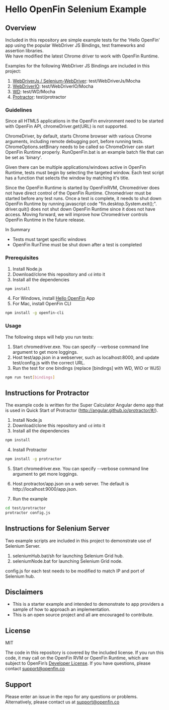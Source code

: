 # Hello OpenFin Selenium Example

## Overview
Included in this repository are simple example tests for the 'Hello OpenFin' app using the popular WebDriver JS Bindings, test frameworks and assertion libraries.  
We have modified the latest Chrome driver to work with OpenFin Runtime.

Examples for the following WebDriver JS Bindings are included in this project: 
1. [WebDriverJs / Selenium-WebDriver](http://www.seleniumhq.org/): test/WebDriverJs/Mocha
2. [WebDriverIO](http://webdriver.io/): test/WebDriverIO/Mocha
3. [WD](http://admc.io/wd/): test/WD/Mocha
4. [Protractor](http://angular.github.io/protractor/#/): test/protractor

### Guidelines
Since all HTML5 applications in the OpenFin environment need to be started with OpenFin API, chromeDriver.get(URL) is not supported.

ChromeDriver, by default, starts Chrome browser with various Chrome arguments, including remote debugging port, before running tests.  ChromeOptions.setBinary needs to be called so ChromeDriver can start OpenFin Runtime properly.  RunOpenFin.bat is an example batch file that can be set as 'binary'.

Given there can be multiple applications/windows active in OpenFin Runtime, tests must begin by selecting the targeted window.  Each test script has a function that
selects the window by matching it's title.

Since the OpenFin Runtime is started by OpenFinRVM, Chromedriver does not have direct control of the OpenFin Runtime.  Chromedriver must be started before any test runs.
Once a test is complete, it needs to shut down OpenFin Runtime by running javascript code "fin.desktop.System.exit();".  driver.quit() does not shut down OpenFin Runtime since
it does not have access.   Moving forward, we will improve how Chromedriver controls OpenFin Runtime in the future release.

In Summary
* Tests must target specific windows
* OpenFin RunTime must be shut down after a test is completed

### Prerequisites
1. Install Node.js
2. Download/clone this repository and `cd` into it
3. Install all the dependencies    
 ```bash
 npm install
 ```
4. For Windows, install [Hello OpenFin](https://install.openfin.co/download/?config=https%3A%2F%2Fcdn.openfin.co%2Fdemos%2Fhello%2Fapp.json&fileName=HelloOpenFin&supportEmail=support%40openfin.co) App
5. For Mac, install OpenFin CLI
 ```bash
 npm install -g openfin-cli
 ```

### Usage
The following steps will help you run tests:
1. Start chromedriver.exe.  You can specify --verbose command line argument to get more loggings.
2. Host test/app.json in a webserver, such as localhost:8000, and update test/config.js with the correct URL.
3. Run the test for one bindings (replace [bindings] with WD, WIO or WJS)
 ```bash
 npm run test[bindings]
 ```

## Instructions for Protractor
The example code is written for the Super Calculator Angular demo app that is used in Quick Start of Protractor (http://angular.github.io/protractor/#/).

1. Install Node.js
2. Download/clone this repository and `cd` into it
3. Install all the dependencies
 ```bash
 npm install
 ```
4. Install Protractor
 ```bash
npm install -g protractor
 ```
5. Start chromedriver.exe.  You can specify --verbose command line argument to get more loggings.
6. Host protractor/app.json on a web server.  The default is http://localhost:9000/app.json.

7. Run the example
 ```bash
 cd test/protractor
 protractor config.js
 ```

## Instructions for Selenium Server
Two example scripts are included in this project to demonstrate use of Selenium Server.
1. seleniumHub.bat/sh for launching Selenium Grid hub.
2. seleniumNode.bat for launching Selenium Grid node.

config.js for each test needs to be modified to match IP and port of Selenium hub.

## Disclaimers
* This is a starter example and intended to demonstrate to app providers a sample of how to approach an implementation. 
* This is an open source project and all are encouraged to contribute.

## License
MIT

The code in this repository is covered by the included license.  If you run this code, it may call on the OpenFin RVM or OpenFin Runtime, which are subject to OpenFin’s [Developer License](https://openfin.co/developer-agreement/). If you have questions, please contact support@openfin.co

## Support
Please enter an issue in the repo for any questions or problems. 
<br> Alternatively, please contact us at support@openfin.co
